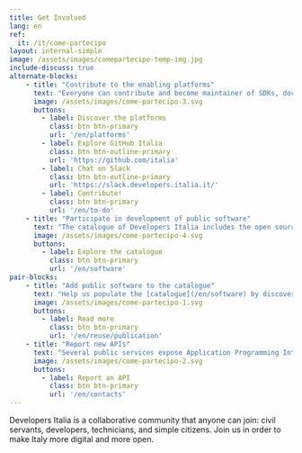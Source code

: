 ```yaml
---
title: Get Involved
lang: en
ref:
  it: /it/come-partecipo
layout: internal-simple
image: /assets/images/comepartecipo-temp-img.jpg
include-discuss: true
alternate-blocks:
    - title: "Contribute to the enabling platforms"
      text: "Everyone can contribute and become maintainer of SDKs, documentation, code examples. Did you develop new integrations, libraries and connectors for languages or technologies that are not yet in the community? Contact us in order to bring them to Developers Italia. Do you want to talk to other developers and improve the existing resources? Contact them on GitHub or Slack."
      image: /assets/images/come-partecipo-3.svg
      buttons:
        - label: Discover the platforms
          class: btn btn-primary
          url: '/en/platforms'
        - label: Explore GitHub Italia
          class: btn btn-outline-primary
          url: 'https://github.com/italia'
        - label: Chat on Slack
          class: btn btn-outline-primary
          url: 'https://slack.developers.italia.it/'
        - label: Contribute!
          class: btn btn-primary
          url: '/en/to-do'
    - title: "Participate in development of public software"
      text: "The catalogue of Developers Italia includes the open source software used or released by the Public Administration. Everyone can contribute: find bugs and security issues, or propose improvements and new features. Public digital services can now benefit from your contribution too."
      image: /assets/images/come-partecipo-4.svg
      buttons:
        - label: Explore the catalogue
          class: btn btn-primary
          url: '/en/software'
pair-blocks:
    - title: "Add public software to the catalogue"
      text: "Help us populate the [catalogue](/en/software) by discovering software released as open source by the Public Administration, or third-party open source software targeted at the public sector: by helping the maintainers to add a `publiccode.yml` to their repositories you will let the Developer Italia crawler discover them."
      image: /assets/images/come-partecipo-1.svg
      buttons:
        - label: Read more
          class: btn btn-primary
          url: '/en/reuse/publication'
    - title: "Report new APIs"
      text: "Several public services expose Application Programming Interfaces. The [API catalogue](/en/api) of Developers Italia is aimed at listing all of them in favour of developers who are interested in creating new integrated services. If you know APIs that are not listed yet, or you're creating a new one, tell us!"
      image: /assets/images/come-partecipo-2.svg
      buttons:
        - label: Report an API
          class: btn btn-primary
          url: '/en/contacts'
---
```


Developers Italia is a collaborative community that anyone can join: civil servants, developers, technicians, and simple citizens. Join us in order to make Italy more digital and more open.
